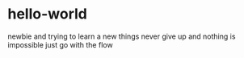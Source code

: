 # hello-world
newbie and trying to learn a new things
never give up and nothing is impossible
just go with the flow
